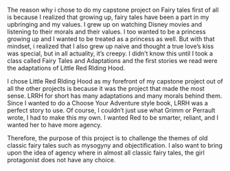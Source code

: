 The reason why i chose to do my capstone project on Fairy tales first of all is because I realized that growing up, fairy tales have been a part in my upbringing and my values. I grew up on watching Disney movies and listening to their morals and their values. I too wanted to be a princess growing up and I wanted to be treated as a princess as well. But with that mindset, i realized that I also grew up naive and thought a true love’s kiss was special, but in all actuality, it’s creepy. I didn’t know this until I took a class called Fairy Tales and Adaptations and the first stories we read were the adaptations of Little Red RIding Hood. 

I chose Little Red RIding Hood as my forefront of my capstone project out of all the other projects is because it was the project that made the most sense. LRRH for short has many adaptations and many morals behind them. Since I wanted to do a Choose Your Adventure style book, LRRH was a perfect story to use. Of course, I couldn’t just use what Grimm or Perrault wrote, I had to make this my own. I wanted Red to be smarter, reliant, and I wanted her to have more agency. 

Therefore, the purpose of this project is to challenge the themes of old classic fairy tales such as mysogyny and objectification. I also want to bring upon the idea of agency where in almost all classic fairy tales, the girl protagonist does not have any choice.  